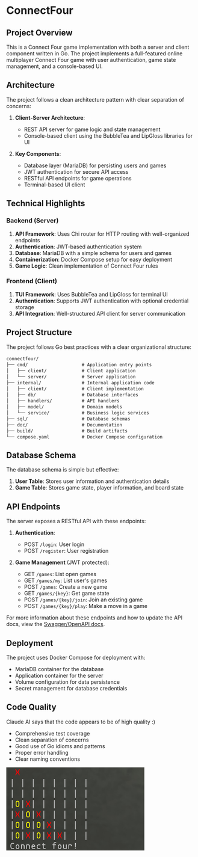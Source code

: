 # ConnectFour

## Project Overview

This is a Connect Four game implementation with both a server and client component written in Go. The project implements a full-featured online multiplayer Connect Four game with user authentication, game state management, and a console-based UI.

## Architecture

The project follows a clean architecture pattern with clear separation of concerns:

1. **Client-Server Architecture**:
    - REST API server for game logic and state management
    - Console-based client using the BubbleTea and LipGloss libraries for UI

2. **Key Components**:
    - Database layer (MariaDB) for persisting users and games
    - JWT authentication for secure API access
    - RESTful API endpoints for game operations
    - Terminal-based UI client

## Technical Highlights

### Backend (Server)

1. **API Framework**: Uses Chi router for HTTP routing with well-organized endpoints
2. **Authentication**: JWT-based authentication system
3. **Database**: MariaDB with a simple schema for users and games
4. **Containerization**: Docker Compose setup for easy deployment
5. **Game Logic**: Clean implementation of Connect Four rules

### Frontend (Client)

1. **TUI Framework**: Uses BubbleTea and LipGloss for terminal UI
2. **Authentication**: Supports JWT authentication with optional credential storage
3. **API Integration**: Well-structured API client for server communication

## Project Structure

The project follows Go best practices with a clear organizational structure:

```
connectfour/
├── cmd/                    # Application entry points
│   ├── client/             # Client application
│   └── server/             # Server application
├── internal/               # Internal application code
│   ├── client/             # Client implementation
│   ├── db/                 # Database interfaces
│   ├── handlers/           # API handlers
│   ├── model/              # Domain models
│   └── service/            # Business logic services
├── sql/                    # Database schemas
├── doc/                    # Documentation
├── build/                  # Build artifacts
└── compose.yaml            # Docker Compose configuration
```

## Database Schema

The database schema is simple but effective:

1. **User Table**: Stores user information and authentication details
2. **Game Table**: Stores game state, player information, and board state

## API Endpoints

The server exposes a RESTful API with these endpoints:

1. **Authentication**:
    - POST `/login`: User login
    - POST `/register`: User registration

2. **Game Management** (JWT protected):
    - GET `/games`: List open games
    - GET `/games/my`: List user's games
    - POST `/games`: Create a new game
    - GET `/games/{key}`: Get game state
    - POST `/games/{key}/join`: Join an existing game
    - POST `/games/{key}/play`: Make a move in a game

For more information about these endpoints and how to update the API docs, view the [Swagger/OpenAPI docs](swagger_README.md).


## Deployment

The project uses Docker Compose for deployment with:
- MariaDB container for the database
- Application container for the server
- Volume configuration for data persistence
- Secret management for database credentials

## Code Quality

Claude AI says that the code appears to be of high quality :) 

- Comprehensive test coverage
- Clean separation of concerns
- Good use of Go idioms and patterns
- Proper error handling
- Clear naming conventions

![Screenshot](doc/screenshot.png)


